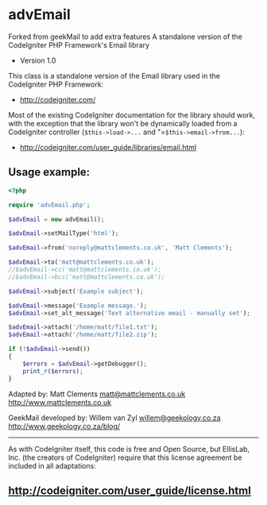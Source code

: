 advEmail
========

Forked from geekMail to add extra features
A standalone version of the CodeIgniter PHP Framework's Email library

- Version 1.0


This class is a standalone version of the Email library used in the CodeIgniter PHP Framework:

- http://codeigniter.com/


Most of the existing CodeIgniter documentation for the library should work, with the exception
that the library won't be dynamically loaded from a CodeIgniter controller (`$this->load->...` and
"=`$this->email->from...`):

- http://codeigniter.com/user_guide/libraries/email.html


Usage example:
--------------
```php
<?php

require 'advEmail.php';

$advEmail = new advEmail();

$advEmail->setMailType('html');

$advEmail->from('noreply@mattclements.co.uk', 'Matt Clements');

$advEmail->to('matt@mattclements.co.uk');
//$advEmail->cc('matt@mattclements.co.uk');
//$advEmail->bcc('matt@mattclements.co.uk');

$advEmail->subject('Example subject');

$advEmail->message('Example message.');
$advEmail->set_alt_message('Text alternative email - manually set');

$advEmail->attach('/home/matt/file1.txt');
$advEmail->attach('/home/matt/file2.zip');

if (!$advEmail->send())
{
	$errors = $advEmail->getDebugger();
	print_r($errors);
}
```


Adapted by: Matt Clements
matt@mattclements.co.uk
http://www.mattclements.co.uk

GeekMail developed by: Willem van Zyl
willem@geekology.co.za
http://www.geekology.co.za/blog/


---
As with CodeIgniter itself, this code is free and Open Source, but
EllisLab, Inc. (the creators of CodeIgniter) require that this license
agreement be included in all adaptations:

http://codeigniter.com/user_guide/license.html
---